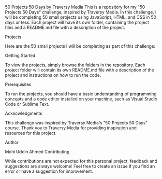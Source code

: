 50 Projects 50 Days by Traversy Media
This is a repository for my "50 Projects 50 Days" challenge, inspired by Traversy Media. In this challenge, I will be completing 50 small projects using JavaScript, HTML, and CSS in 50 days or less. Each project will have its own folder, containing the project files and a README.md file with a description of the project.

Projects

Here are the 50 small projects I will be completing as part of this challenge:



Getting Started

To view the projects, simply browse the folders in the repository. Each project folder will contain its own README.md file with a description of the project and instructions on how to run the code.

Prerequisites

To run the projects, you should have a basic understanding of programming concepts and a code editor installed on your machine, such as Visual Studio Code or Sublime Text.

Acknowledgments

This challenge was inspired by Traversy Media's "50 Projects 50 Days" course. Thank you to Traversy Media for providing inspiration and resources for this project.

Author

Mohi Uddin Ahmed 
Contributing

While contributions are not expected for this personal project, feedback and suggestions are always welcome! Feel free to create an issue if you find an error or have a suggestion for improvement.

